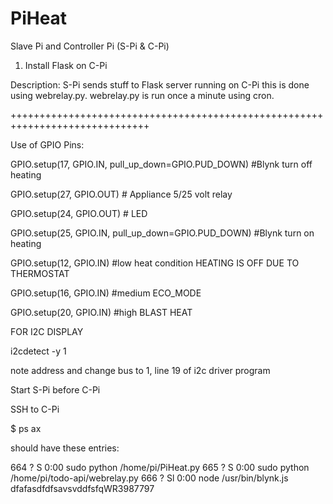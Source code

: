 # PiHeat
Slave Pi and Controller Pi (S-Pi & C-Pi)

1. Install Flask on C-Pi

Description: S-Pi sends stuff to Flask server running on C-Pi this is done using webrelay.py. webrelay.py is run once a minute using cron.




++++++++++++++++++++++++++++++++++++++++++++++++++++++++++++++++++++++++++++++

Use of GPIO Pins:

GPIO.setup(17, GPIO.IN, pull_up_down=GPIO.PUD_DOWN) #Blynk turn off heating

GPIO.setup(27, GPIO.OUT) # Appliance 5/25 volt relay

GPIO.setup(24, GPIO.OUT) # LED

GPIO.setup(25, GPIO.IN, pull_up_down=GPIO.PUD_DOWN) #Blynk turn on heating

GPIO.setup(12, GPIO.IN) #low heat condition HEATING IS OFF DUE TO THERMOSTAT 

GPIO.setup(16, GPIO.IN) #medium ECO_MODE

GPIO.setup(20, GPIO.IN) #high BLAST HEAT


FOR I2C DISPLAY

i2cdetect -y 1

note address and change bus to 1, line 19 of i2c driver program

Start S-Pi before C-Pi

SSH to C-Pi

$ ps ax 

should have these entries:

  664 ?        S      0:00 sudo python /home/pi/PiHeat.py
  665 ?        S      0:00 sudo python /home/pi/todo-api/webrelay.py
  666 ?        Sl     0:00 node /usr/bin/blynk.js dfafasdfdfsavsvddfsfqWR3987797
